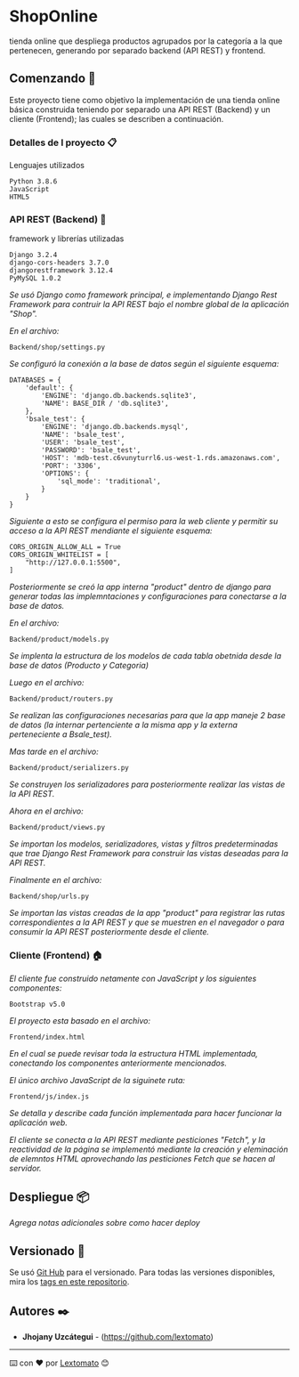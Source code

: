 # ShopOnline

tienda online que despliega productos agrupados por la categoría a la que pertenecen, generando por separado backend (API REST) y frontend.

## Comenzando 🚀

Este proyecto tiene como objetivo la implementación de una tienda online básica construida teniendo por separado una API REST (Backend) y un cliente (Frontend);
las cuales se describen a continuación.


### Detalles de l proyecto 📋

Lenguajes utilizados

```
Python 3.8.6
JavaScript
HTML5
```

### API REST (Backend) 🔧

framework y librerías utilizadas

```
Django 3.2.4
django-cors-headers 3.7.0
djangorestframework 3.12.4
PyMySQL 1.0.2
```

_Se usó Django como framework principal, e implementando Django Rest Framework para contruir la API REST bajo el nombre global de la aplicación "Shop"._

_En el archivo:_
```
Backend/shop/settings.py
```
_Se configuró la conexión a la base de datos según el siguiente esquema:_
```
DATABASES = {
    'default': {
        'ENGINE': 'django.db.backends.sqlite3',
        'NAME': BASE_DIR / 'db.sqlite3',
    },
    'bsale_test': {
        'ENGINE': 'django.db.backends.mysql',
        'NAME': 'bsale_test',
        'USER': 'bsale_test',
        'PASSWORD': 'bsale_test',
        'HOST': 'mdb-test.c6vunyturrl6.us-west-1.rds.amazonaws.com',
        'PORT': '3306',
        'OPTIONS': {
            'sql_mode': 'traditional',
        }
    }
}
```
_Siguiente a esto se configura el permiso para la web cliente y permitir su acceso a la API REST mendiante el siguiente esquema:_
```
CORS_ORIGIN_ALLOW_ALL = True
CORS_ORIGIN_WHITELIST = [
    "http://127.0.0.1:5500",
]
```

_Posteriormente se creó la app interna "product" dentro de django para generar todas las implemntaciones y configuraciones para conectarse a la base de datos._

_En el archivo:_
```
Backend/product/models.py
```
_Se implenta la estructura de los modelos de cada tabla obetnida desde la base de datos (Producto y Categoria)_

_Luego en el archivo:_
```
Backend/product/routers.py
```
_Se realizan las configuraciones necesarias para que la app maneje 2 base de datos (la internar pertenciente a la misma app y la externa perteneciente a Bsale_test)._

_Mas tarde en el archivo:_
```
Backend/product/serializers.py
```
_Se construyen los serializadores para posteriormente realizar las vistas de la API REST._

_Ahora en el archivo:_
```
Backend/product/views.py
```
_Se importan los modelos, serializadores, vistas y filtros predeterminadas que trae Django Rest Framework para construir las vistas deseadas para la API REST._

_Finalmente en el archivo:_
```
Backend/shop/urls.py
```
_Se importan las vistas creadas de la app "product" para registrar las rutas correspondientes a la API REST y que se muestren en el navegador o para consumir la API REST posteriormente desde el cliente._


### Cliente (Frontend) 🏠

_El cliente fue construido netamente con JavaScript y los siguientes componentes:_
```
Bootstrap v5.0
```
_El proyecto esta basado en el archivo:_
```
Frontend/index.html
```
_En el cual se puede revisar toda la estructura HTML implementada, conectando los componentes anteriormente mencionados._

_El único archivo JavaScript de la siguinete ruta:_
```
Frontend/js/index.js
```
_Se detalla y describe cada función implementada para hacer funcionar la aplicación web._

_El cliente se conecta a la API REST mediante pesticiones "Fetch", y la reactividad de la página se implementó mediante la creación y eleminación de elemntos HTML aprovechando las pesticiones Fetch que se hacen al servidor._

## Despliegue 📦

_Agrega notas adicionales sobre como hacer deploy_

## Versionado 📌

Se usó [Git Hub](https://github.com/) para el versionado. Para todas las versiones disponibles, mira los [tags en este repositorio](https://github.com/lextomato/ShopOnline/tags).

## Autores ✒️

* **Jhojany Uzcátegui** - (https://github.com/lextomato)

---
⌨️ con ❤️ por [Lextomato](https://github.com/lextomato) 😊
